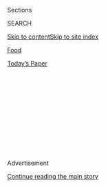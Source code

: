 <div id="app">

<div>

<div>

<div>

<div class="NYTAppHideMasthead css-1q2w90k e1suatyy0">

<div class="section css-ui9rw0 e1suatyy2">

<div class="css-eph4ug er09x8g0">

<div class="css-6n7j50">

</div>

<span class="css-1dv1kvn">Sections</span>

<div class="css-10488qs">

<span class="css-1dv1kvn">SEARCH</span>

</div>

[Skip to content](#site-content)[Skip to site
index](#site-index)

</div>

<div id="masthead-section-label" class="css-1wr3we4 eaxe0e00">

[Food](https://www.nytimes3xbfgragh.onion/section/food)

</div>

<div class="css-10698na e1huz5gh0">

</div>

</div>

<div id="masthead-bar-one" class="section hasLinks css-15hmgas e1csuq9d3">

<div class="css-uqyvli e1csuq9d0">

</div>

<div class="css-1uqjmks e1csuq9d1">

</div>

<div class="css-9e9ivx">

[](https://myaccount.nytimes3xbfgragh.onion/auth/login?response_type=cookie&client_id=vi)

</div>

<div class="css-1bvtpon e1csuq9d2">

[Today’s
Paper](https://www.nytimes3xbfgragh.onion/section/todayspaper)

</div>

</div>

</div>

</div>

<div data-aria-hidden="false">

<div id="site-content" data-role="main">

<div>

<div class="css-1aor85t" style="opacity:0.000000001;z-index:-1;visibility:hidden">

<div class="css-1hqnpie">

<div class="css-epjblv">

<span class="css-17xtcya">[Food](/section/food)</span><span class="css-x15j1o">|</span><span class="css-fwqvlz">RESTAURANTS;
A SoHo Brasserie, Now Authentically
Worn</span>

</div>

<div class="css-k008qs">

<div class="css-1iwv8en">

<span class="css-18z7m18"></span>

<div>

</div>

</div>

<span class="css-1n6z4y"></span>

<div class="css-1705lsu">

<div class="css-4xjgmj">

<div class="css-4skfbu" data-role="toolbar" data-aria-label="Social Media Share buttons, Save button, and Comments Panel with current comment count" data-testid="share-tools">

  - 
  - 
  - 
  - 
    
    <div class="css-6n7j50">
    
    </div>

  - 

</div>

</div>

</div>

</div>

</div>

</div>

<div class="css-13pd83m">

</div>

<div id="top-wrapper" class="css-1sy8kpn">

<div id="top-slug" class="css-l9onyx">

Advertisement

</div>

[Continue reading the main
story](#after-top)

<div class="ad top-wrapper" style="text-align:center;height:100%;display:block;min-height:250px">

<div id="top" class="place-ad" data-position="top" data-size-key="top">

</div>

</div>

<div id="after-top">

</div>

</div>

<div id="sponsor-wrapper" class="css-1hyfx7x">

<div id="sponsor-slug" class="css-19vbshk">

Supported by

</div>

[Continue reading the main
story](#after-sponsor)

<div id="sponsor" class="ad sponsor-wrapper" style="text-align:center;height:100%;display:block">

</div>

<div id="after-sponsor">

</div>

</div>

RESTAURANTS

<div class="css-1vkm6nb ehdk2mb0">

# RESTAURANTS; A SoHo Brasserie, Now Authentically Worn

</div>

<div class="css-xt80pu e12qa4dv0">

<div class="css-18e8msd">

<div class="css-vp77d3 epjyd6m0">

<div class="css-1baulvz">

By [<span class="css-1baulvz last-byline" itemprop="name">Amanda
Hesser</span>](https://www.nytimes3xbfgragh.onion/by/amanda-hesser)

</div>

</div>

  - May 26,
    2004

  - 
    
    <div class="css-4xjgmj">
    
    <div class="css-d8bdto" data-role="toolbar" data-aria-label="Social Media Share buttons, Save button, and Comments Panel with current comment count" data-testid="share-tools">
    
      - 
      - 
      - 
      - 
        
        <div class="css-6n7j50">
        
        </div>
    
      - 
    
    </div>
    
    </div>

</div>

</div>

<div class="section meteredContent css-1r7ky0e" name="articleBody" itemprop="articleBody">

<div class="css-1fanzo5 StoryBodyCompanionColumn">

<div class="css-53u6y8">

EVERY diner I know who has been to Balthazar has a story about being
snubbed by the maître d'hôtel, hung up on by the reservationist, or
ignored by a waiter tending to a more important guest.

Yet everyone who has a grievance (myself included) returns again and
again. Something draws us back. After seven years in business, Balthazar
has reached that stage in the life of a restaurant when diners' eyes
soften as they call to mind memories of meals past, memories of Lillet
and oysters and crisp, peaked croissants and the evenings of carefree
youth. A married friend recently gave me a sentimental tour of the many
tables at which she had had dates.

Balthazar is no longer hip, but it's still bustling. At 8:30 on a recent
Wednesday night, groups of waiting diners chatted outside, customers
streamed out of the bakery attached to the restaurant, and the
predictable cluster of beggars were at the reservation desk, being
snubbed by the maître d'hôtel.

It is never easy getting in, but once you are at your table, your
cocoon, the charms of Balthazar take over. The low-backed banquettes
allow diners to see almost every other table through the room's hazy
yellow glow. The space is loud, yet within your cocoon, you can hear
your companions. And the wait staff has a machine-tooled finesse --
particularly the busboys, who zip by your table, pouring water and
gliding on to the next table in continuous motion. After the main
course, they change the paper on your table in a flutter of origami
folds.

</div>

</div>

<div class="css-1fanzo5 StoryBodyCompanionColumn">

<div class="css-53u6y8">

The menu is much the same as always. Most of the best dishes are still
there, and so are the less successful items. The beet salad still does
not coalesce. Large beet cubes, walnut halves and a wedge of blue cheese
rest under a tuft of mâche. It has the potential to be a great
combination, just as a pile of lumber has the potential to be a great
house. And steer clear of the garganelli pasta with tomatoes and the
sautéed skate.

But the Balthazar salad, romaine, frisée, asparagus, ricotta salata and
truffle oil all mashed together, is as good as ever in its slick and
wilted way. The escargots drew my companions' attention, large brown
coils filled with juicy snails with plenty of the most important part --
the butter, garlic and parsley at the bottom of the baking dish.

I adore the brandade, which is coarse and rustic, a mound of potatoes
and salt cod marked with rivulets of olive oil, and topped with thin
shards of toast. You spread a patch of brandade on the toast, and the
delicate toast shatters in your mouth. And the crisp, salty French
fries, which are served with the steak and a few other dishes, are still
the best in the city.

The menu maintains a backbone of classics throughout the year, as well
as an ample infusion of seasonal dishes. Right now, for instance, there
is navarin d'agneau with baby turnips and carrots, and asparagus spears,
which are warm and come blanketed with a tangy hollandaise and small
fragrant morels.

One reason the food has held up so well is that Riad Nasr and Lee
Hanson, the co-chefs who started when the restaurant opened, are still
here. Lately, they have put more energy into the desserts. None of them
will win awards for creativity, but almost all are excellent versions of
the familiar. The apples on the tarte Tatin are cooked down so that they
are chewy and candied on the edges. The tart of the day, when it is the
cherry and almond, should not be missed. It is chewy, sharp and
permeated with the essence of almonds. The profiteroles are as cold and
sloppy as you could wish, and the Pavlova, a crisp meringue filled with
ricotta whipped cream, is soaked with juicy blueberries and
strawberries.

</div>

</div>

<div class="css-1fanzo5 StoryBodyCompanionColumn">

<div class="css-53u6y8">

In 1997, when Keith McNally opened Balthazar, it seemed to be merely a
simulacrum of a turn-of-the-century French brasserie, notable for its
museum-quality distressed tiles, faded mirrors and dented and worn zinc
bar. But because Balthazar is animated from early in the morning to late
at night by diners who treat it like a brasserie, rather than a
sanctified restaurant (it is closed about six hours a day), the place
now feels authentically worn, and it is difficult to distinguish between
the real faded and the fake faded. The stairs leading down to the
bathroom dip in the center and are worn down to raw wood. The restroom
feels as if it has been there for 100 years, with clean but creaky
stalls. A friendly woman is there to hand you a towel, and when you
don't have money, she waves you off warmly. ''Next time,'' she says.
''Next time.''

Lunch is a good hour at Balthazar. You can tuck into a platter of
oysters and a glass of wine; the lamb sandwich spread with harissa
mayonnaise is also excellent. But my favorite hour at Balthazar is
breakfast. Then the light is pure, the sound of forks and glass on
tabletops is crisp. You can have Nutella spread on a baguette with a
latte served in a large bowl, and a soft-boiled egg with toast
''soldiers.'' People are tapping away at their computers, sitting up
straight for business meetings or nodding sleepily in their chairs. The
atmosphere -- fake French, authentic New York -- buoys the room. Keith
McNally, Balthazar's owner, was right all along -- a dining institution
needs more than just great food.

Balthazar

\*\* \[rating: two stars\]

80 Spring Street (Crosby Street), SoHo; (212) 965-1414.

ATMOSPHERE -- Faux Parisian brasserie with faded mirrors, bright
lighting and red banquettes.

SOUND LEVEL -- Loud.

RECOMMENDED DISHES -- Brandade; goat cheese tart; escargots; seafood
platter; Balthazar salad; steak frites; chicken paprikash; Pavlova;
tarte Tatin; profiteroles.

SERVICE -- Brisk and efficient, not always friendly.

WINE LIST -- Respectable French wines, with plenty around $40. Good
selection of aperitifs, wines by the glass, ciders and digestifs.

HOURS -- Monday to Thursday, 7:30 a.m. to 1 a.m.; Friday, 7:30 a.m. to 2
a.m.; Saturday, 8 a.m. to 2 a.m.; Sunday, 8 a.m. to midnight.

PRICE RANGE -- Dinner, appetizers, $9 to $23; entrees, $16 to $36;
desserts, $8.

CREDIT CARDS -- All major cards.

WHEELCHAIR ACCESS -- Restroom on street level.

</div>

</div>

</div>

<div>

</div>

<div>

</div>

<div>

</div>

<div>

<div id="bottom-wrapper" class="css-1ede5it">

<div id="bottom-slug" class="css-l9onyx">

Advertisement

</div>

[Continue reading the main
story](#after-bottom)

<div id="bottom" class="ad bottom-wrapper" style="text-align:center;height:100%;display:block;min-height:90px">

</div>

<div id="after-bottom">

</div>

</div>

</div>

</div>

</div>

## Site Index

<div>

</div>

## Site Information Navigation

  - [© <span>2020</span> <span>The New York Times
    Company</span>](https://help.nytimes3xbfgragh.onion/hc/en-us/articles/115014792127-Copyright-notice)

<!-- end list -->

  - [NYTCo](https://www.nytco.com/)
  - [Contact
    Us](https://help.nytimes3xbfgragh.onion/hc/en-us/articles/115015385887-Contact-Us)
  - [Work with us](https://www.nytco.com/careers/)
  - [Advertise](https://nytmediakit.com/)
  - [T Brand Studio](http://www.tbrandstudio.com/)
  - [Your Ad
    Choices](https://www.nytimes3xbfgragh.onion/privacy/cookie-policy#how-do-i-manage-trackers)
  - [Privacy](https://www.nytimes3xbfgragh.onion/privacy)
  - [Terms of
    Service](https://help.nytimes3xbfgragh.onion/hc/en-us/articles/115014893428-Terms-of-service)
  - [Terms of
    Sale](https://help.nytimes3xbfgragh.onion/hc/en-us/articles/115014893968-Terms-of-sale)
  - [Site
    Map](https://spiderbites.nytimes3xbfgragh.onion)
  - [Help](https://help.nytimes3xbfgragh.onion/hc/en-us)
  - [Subscriptions](https://www.nytimes3xbfgragh.onion/subscription?campaignId=37WXW)

</div>

</div>

</div>

</div>
